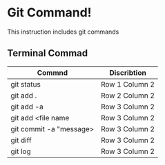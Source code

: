 # Git Command!
This instruction includes git commands 

## Terminal Commad
| Commnd | Discribtion | 
| --------------- | --------------- |
| git status | Row 1 Column 2 | 
| git add . | Row 2 Column 2 | 
| git add -a | Row 3 Column 2 | 
| git add <file name | Row 3 Column 2 | 
| git commit -a "message> | Row 3 Column 2 | 
| git diff | Row 3 Column 2 | 
| git log | Row 3 Column 2 | 






